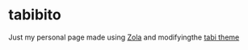 # tabibito

Just my personal page made using [Zola](https://getzola.org) and modifyingthe [tabi theme](https://github.com/welpo/tabi)
